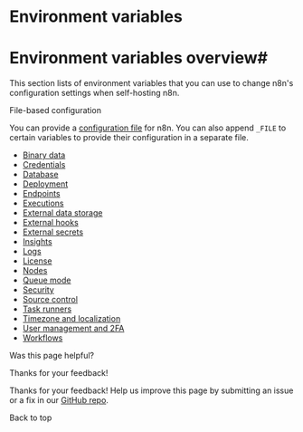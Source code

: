 # Environment variables

[ ](https://github.com/n8n-io/n8n-docs/edit/main/docs/hosting/configuration/environment-variables/index.md "Edit this page")

# Environment variables overview#

This section lists of environment variables that you can use to change n8n's configuration settings when self-hosting n8n.

File-based configuration

You can provide a [configuration file](../configuration-methods/) for n8n. You can also append `_FILE` to certain variables to provide their configuration in a separate file. 

  * [Binary data](/hosting/configuration/environment-variables/binary-data/)
  * [Credentials](/hosting/configuration/environment-variables/credentials/)
  * [Database](/hosting/configuration/environment-variables/database/)
  * [Deployment](/hosting/configuration/environment-variables/deployment/)
  * [Endpoints](/hosting/configuration/environment-variables/endpoints/)
  * [Executions](/hosting/configuration/environment-variables/executions/)
  * [External data storage](/hosting/configuration/environment-variables/external-data-storage/)
  * [External hooks](/hosting/configuration/environment-variables/external-hooks/)
  * [External secrets](/hosting/configuration/environment-variables/external-secrets/)
  * [Insights](/hosting/configuration/environment-variables/insights/)
  * [Logs](/hosting/configuration/environment-variables/logs/)
  * [License](/hosting/configuration/environment-variables/licenses/)
  * [Nodes](/hosting/configuration/environment-variables/nodes/)
  * [Queue mode](/hosting/configuration/environment-variables/queue-mode/)
  * [Security](/hosting/configuration/environment-variables/security/)
  * [Source control](/hosting/configuration/environment-variables/source-control/)
  * [Task runners](/hosting/configuration/environment-variables/task-runners/)
  * [Timezone and localization](/hosting/configuration/environment-variables/timezone-localization/)
  * [User management and 2FA](/hosting/configuration/environment-variables/user-management-smtp-2fa/)
  * [Workflows](/hosting/configuration/environment-variables/workflows/)

Was this page helpful? 

Thanks for your feedback! 

Thanks for your feedback! Help us improve this page by submitting an issue or a fix in our [GitHub repo](https://github.com/n8n-io/n8n-docs). 

Back to top 
